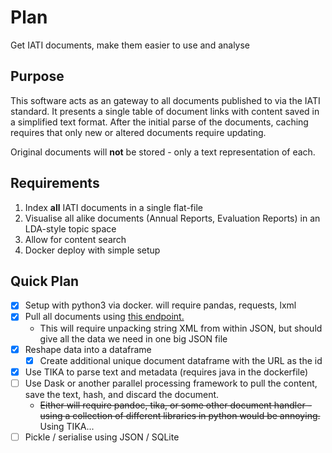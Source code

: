 # Plan

Get IATI documents, make them easier to use and analyse

## Purpose

This software acts as an gateway to all documents published to via the IATI standard. It presents a single table of document links with content saved in a simplified text format. After the initial parse of the documents, caching requires that only new or altered documents require updating.

Original documents will **not** be stored - only a text representation of each.

## Requirements

1. Index **all** IATI documents in a single flat-file
2. Visualise all alike documents (Annual Reports, Evaluation Reports) in an LDA-style topic space
3. Allow for content search
4. Docker deploy with simple setup

## Quick Plan

- [x] Setup with python3 via docker. will require pandas, requests, lxml
- [x] Pull all documents using [this endpoint.](https://iatidatastore.iatistandard.org/search/activity?q=document_link_url:[*%20TO%20*]&fl=iati_identifier,reporting_org_ref,document_link_xml&wt=json&rows=50) 
  * This will require unpacking string XML from within JSON, but should give all the data we need in one big JSON file
- [x] Reshape data into a dataframe
  - [x] Create additional unique document dataframe with the URL as the id
- [x] Use TIKA to parse text and metadata (requires java in the dockerfile)
- [ ] Use Dask or another parallel processing framework to pull the content, save the text, hash, and discard the document.
  * ~~Either will require pandoc, tika, or some other document handler - using a collection of different libraries in python would be annoying.~~ Using TIKA...
- [ ] Pickle / serialise using JSON / SQLite